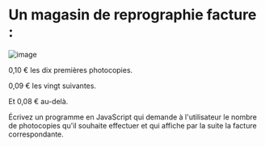 # Un magasin de reprographie facture :

![image](https://github.com/NotBB7/Q2/assets/64654899/47d34db6-58e5-4b7b-a825-3ccdb5db1048)



0,10 € les dix premières photocopies.

0,09 € les vingt suivantes.

Et 0,08 € au-delà.

Écrivez un programme en JavaScript  qui demande à l'utilisateur le nombre de photocopies qu'il souhaite effectuer et qui affiche par la suite la facture correspondante.
